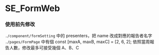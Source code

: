 # SE_FormWeb

### 使用前先修改
```./component/formSetting``` 中的 presenters，把 name 改成對應的報告者名字
```./pages/FormPage``` 中有個 const [maxA, maxB, maxC] = [2, 6, 2]; 依照當周報告人數，修改最多可接受幾個 A、B、C